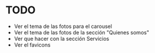 # TODO
* Ver el tema de las fotos para el carousel
* Ver el tema de las fotos de la sección "Quienes somos"
* Ver que hacer con la sección Servicios
* Ver el favicons

